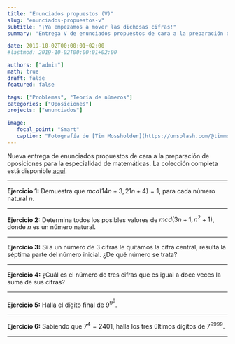 ```yaml
---
title: "Enunciados propuestos (V)"
slug: "enunciados-propuestos-v"
subtitle: "¡Ya empezamos a mover las dichosas cifras!"
summary: "Entrega V de enunciados propuestos de cara a la preparación de oposiciones en la especialidad de matemáticas."

date: 2019-10-02T00:00:01+02:00
#lastmod: 2019-10-02T00:00:01+02:00

authors: ["admin"]
math: true
draft: false
featured: false

tags: ["Problemas", "Teoría de números"]
categories: ["Oposiciones"]
projects: ["enunciados"]

image:
   focal_point: "Smart"
   caption: "Fotografía de [Tim Mossholder](https://unsplash.com/@timmossholder), disponible en [Unsplash](https://unsplash.com/photos/fdjJXPd1BR8)."
---
```


Nueva entrega de enunciados propuestos de cara a la preparación de oposiciones para la especialidad de matemáticas. La colección completa está disponible [aquí](/courses/enunciados/).

---

**Ejercicio 1:** Demuestra que $mcd(14n+3, 21n+4)=1$, para cada número natural $n$.

---

**Ejercicio 2:** Determina todos los posibles valores de $mcd(3n+1, n^2+1)$, donde $n$ es un número natural.

---

**Ejercicio 3:** Si a un número de $3$ cifras le quitamos la cifra central, resulta la séptima parte del número inicial. ¿De qué número se trata?

---

**Ejercicio 4:** ¿Cuál es el número de tres cifras que es igual a doce veces la suma de sus cifras?

---

**Ejercicio 5:** Halla el dígito final de $9^{9 ^ 9}$.

---

**Ejercicio 6:** Sabiendo que $7^4 = 2401$, halla los tres últimos dígitos de $7^{9999}$.

---
